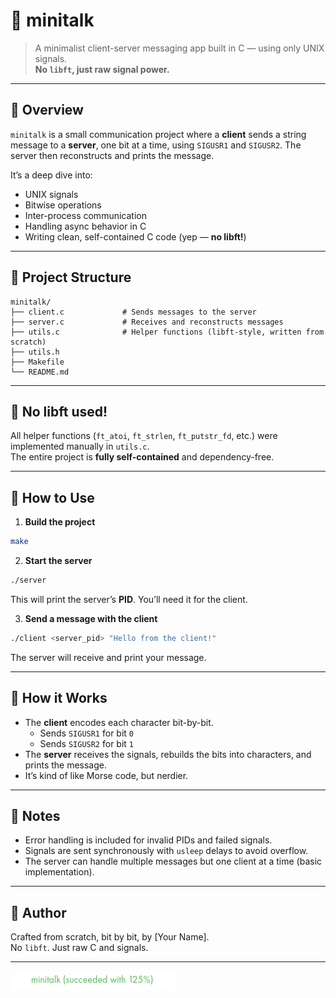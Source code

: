 # 📡 minitalk

> A minimalist client-server messaging app built in C — using only UNIX signals.  
> **No `libft`, just raw signal power.**

---

## 🚀 Overview

`minitalk` is a small communication project where a **client** sends a string message to a **server**, one bit at a time, using `SIGUSR1` and `SIGUSR2`. The server then reconstructs and prints the message.

It’s a deep dive into:

- UNIX signals  
- Bitwise operations  
- Inter-process communication  
- Handling async behavior in C  
- Writing clean, self-contained C code (yep — **no libft!**)

---

## 📁 Project Structure

```
minitalk/
├── client.c             # Sends messages to the server
├── server.c             # Receives and reconstructs messages
├── utils.c              # Helper functions (libft-style, written from scratch)
├── utils.h
├── Makefile
└── README.md
```

---

## 🧰 No libft used!

All helper functions (`ft_atoi`, `ft_strlen`, `ft_putstr_fd`, etc.) were implemented manually in `utils.c`.  
The entire project is **fully self-contained** and dependency-free.

---

## 🧪 How to Use

1. **Build the project**

```bash
make
```

2. **Start the server**

```bash
./server
```

This will print the server’s **PID**. You’ll need it for the client.

3. **Send a message with the client**

```bash
./client <server_pid> "Hello from the client!"
```

The server will receive and print your message.

---

## 🧠 How it Works

- The **client** encodes each character bit-by-bit.
  - Sends `SIGUSR1` for bit `0`
  - Sends `SIGUSR2` for bit `1`
- The **server** receives the signals, rebuilds the bits into characters, and prints the message.
- It’s kind of like Morse code, but nerdier.

---

## 📌 Notes

- Error handling is included for invalid PIDs and failed signals.
- Signals are sent synchronously with `usleep` delays to avoid overflow.
- The server can handle multiple messages but one client at a time (basic implementation).

---

## 🤘 Author

Crafted from scratch, bit by bit, by [Your Name].  
No `libft`. Just raw C and signals.

---

![alt text](image-1.png)